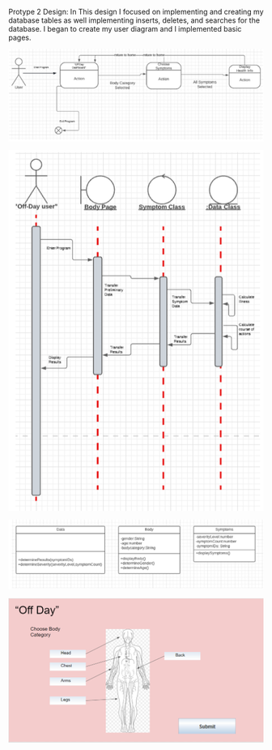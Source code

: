 Protype 2 Design: In This design I focused on implementing and creating my database tables as well implementing inserts, deletes, and searches for the database.
I began to create my user diagram and I implemented basic pages.

[![This is an image](https://github.com/nedkia/Off-Day/blob/prototype2/docs/statechart.PNG)](https://github.com/nedkia/Off-Day/blob/prototype2/docs/statechart.PNG)

[![This is an image](https://github.com/nedkia/Off-Day/blob/prototype2/docs/sequencedia.PNG)](https://github.com/nedkia/Off-Day/blob/prototype2/docs/sequencedia.PNG)

[![This is an image](https://github.com/nedkia/Off-Day/blob/prototype2/docs/designclass.PNG)](https://github.com/nedkia/Off-Day/blob/prototype2/docs/designclass.PNG)


[![This is an image](https://github.com/nedkia/Off-Day/blob/prototype2/docs/UImockup.PNG)](https://github.com/nedkia/Off-Day/blob/prototype2/docs/UImockup.PNG)
